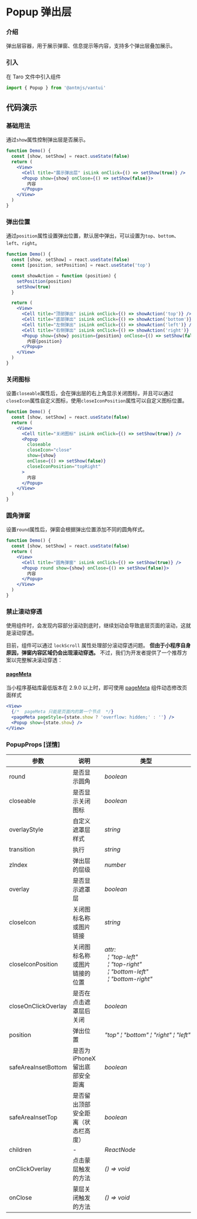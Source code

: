 # Popup 弹出层

### 介绍

弹出层容器，用于展示弹窗、信息提示等内容，支持多个弹出层叠加展示。

### 引入

在 Taro 文件中引入组件

```js
import { Popup } from '@antmjs/vantui'
```

## 代码演示

### 基础用法

通过`show`属性控制弹出层是否展示。

```jsx
function Demo() {
  const [show, setShow] = react.useState(false)
  return (
    <View>
      <Cell title="展示弹出层" isLink onClick={() => setShow(true)} />
      <Popup show={show} onClose={() => setShow(false)}>
        内容
      </Popup>
    </View>
  )
}
```

### 弹出位置

通过`position`属性设置弹出位置，默认居中弹出，可以设置为`top`、`bottom`、`left`、`right`。

```jsx
function Demo() {
  const [show, setShow] = react.useState(false)
  const [position, setPosition] = react.useState('top')

  const showAction = function (position) {
    setPosition(position)
    setShow(true)
  }

  return (
    <View>
      <Cell title="顶部弹出" isLink onClick={() => showAction('top')} />
      <Cell title="底部弹出" isLink onClick={() => showAction('bottom')} />
      <Cell title="左侧弹出" isLink onClick={() => showAction('left')} />
      <Cell title="右侧弹出" isLink onClick={() => showAction('right')} />
      <Popup show={show} position={position} onClose={() => setShow(false)}>
        内容{position}
      </Popup>
    </View>
  )
}
```

### 关闭图标

设置`closeable`属性后，会在弹出层的右上角显示关闭图标，并且可以通过`closeIcon`属性自定义图标，使用`closeIconPosition`属性可以自定义图标位置。

```jsx
function Demo() {
  const [show, setShow] = react.useState(false)
  return (
    <View>
      <Cell title="关闭图标" isLink onClick={() => setShow(true)} />
      <Popup
        closeable
        closeIcon="close"
        show={show}
        onClose={() => setShow(false)}
        closeIconPosition="topRight"
      >
        内容
      </Popup>
    </View>
  )
}
```

### 圆角弹窗

设置`round`属性后，弹窗会根据弹出位置添加不同的圆角样式。

```jsx
function Demo() {
  const [show, setShow] = react.useState(false)
  return (
    <View>
      <Cell title="圆角弹窗" isLink onClick={() => setShow(true)} />
      <Popup round show={show} onClose={() => setShow(false)}>
        内容
      </Popup>
    </View>
  )
}
```

### 禁止滚动穿透

使用组件时，会发现内容部分滚动到底时，继续划动会导致底层页面的滚动，这就是滚动穿透。

目前，组件可以通过 `lockScroll` 属性处理部分滚动穿透问题。 **但由于小程序自身原因，弹窗内容区域仍会出现滚动穿透。** 不过，我们为开发者提供了一个推荐方案以完整解决滚动穿透：

#### [pageMeta](https://developers.weixin.qq.com/miniprogram/dev/component/pageMeta.html)

当小程序基础库最低版本在 2.9.0 以上时，即可使用 [pageMeta](https://developers.weixin.qq.com/miniprogram/dev/component/pageMeta.html) 组件动态修改页面样式

```jsx
<View>
  {/*  pageMeta 只能是页面内的第一个节点  */}
  <pageMeta pageStyle={state.show ? 'overflow: hidden;' : ''} />
  <Popup show={state.show} />
</View>
```

### PopupProps [[详情]](https://github.com/AntmJS/vantui/tree/main/packages/vantui/types/popup.d.ts)

| 参数                | 说明                               | 类型                                                                                                                                                                                                                                                 | 默认值 | 必填    |
| ------------------- | ---------------------------------- | ---------------------------------------------------------------------------------------------------------------------------------------------------------------------------------------------------------------------------------------------------- | ------ | ------- |
| round               | 是否显示圆角                       | _&nbsp;&nbsp;boolean<br/>_                                                                                                                                                                                                                           | -      | `false` |
| closeable           | 是否显示关闭图标                   | _&nbsp;&nbsp;boolean<br/>_                                                                                                                                                                                                                           | -      | `false` |
| overlayStyle        | 自定义遮罩层样式                   | _&nbsp;&nbsp;string<br/>_                                                                                                                                                                                                                            | -      | `false` |
| transition          | 执行                               | _&nbsp;&nbsp;string<br/>_                                                                                                                                                                                                                            | -      | `false` |
| zIndex              | 弹出层的层级                       | _&nbsp;&nbsp;number<br/>_                                                                                                                                                                                                                            | -      | `false` |
| overlay             | 是否显示遮罩层                     | _&nbsp;&nbsp;boolean<br/>_                                                                                                                                                                                                                           | -      | `false` |
| closeIcon           | 关闭图标名称或图片链接             | _&nbsp;&nbsp;string<br/>_                                                                                                                                                                                                                            | -      | `false` |
| closeIconPosition   | 关闭图标名称或图片链接的位置       | _&nbsp;&nbsp;attr:<br/>&nbsp;&nbsp;&nbsp;&nbsp;&brvbar;&nbsp;"top-left"<br/>&nbsp;&nbsp;&nbsp;&nbsp;&brvbar;&nbsp;"top-right"<br/>&nbsp;&nbsp;&nbsp;&nbsp;&brvbar;&nbsp;"bottom-left"<br/>&nbsp;&nbsp;&nbsp;&nbsp;&brvbar;&nbsp;"bottom-right"<br/>_ | -      | `false` |
| closeOnClickOverlay | 是否在点击遮罩层后关闭             | _&nbsp;&nbsp;boolean<br/>_                                                                                                                                                                                                                           | true   | `false` |
| position            | 弹出位置                           | _&nbsp;&nbsp;"top"&nbsp;&brvbar;&nbsp;"bottom"&nbsp;&brvbar;&nbsp;"right"&nbsp;&brvbar;&nbsp;"left"<br/>_                                                                                                                                            | center | `false` |
| safeAreaInsetBottom | 是否为 iPhoneX 留出底部安全距离    | _&nbsp;&nbsp;boolean<br/>_                                                                                                                                                                                                                           | true   | `false` |
| safeAreaInsetTop    | 是否留出顶部安全距离（状态栏高度） | _&nbsp;&nbsp;boolean<br/>_                                                                                                                                                                                                                           | false  | `false` |
| children            | -                                  | _&nbsp;&nbsp;ReactNode<br/>_                                                                                                                                                                                                                         | -      | `false` |
| onClickOverlay      | 点击蒙层触发的方法                 | _&nbsp;&nbsp;()&nbsp;=>&nbsp;void<br/>_                                                                                                                                                                                                              | -      | `false` |
| onClose             | 蒙层关闭触发的方法                 | _&nbsp;&nbsp;()&nbsp;=>&nbsp;void<br/>_                                                                                                                                                                                                              | -      | `false` |
